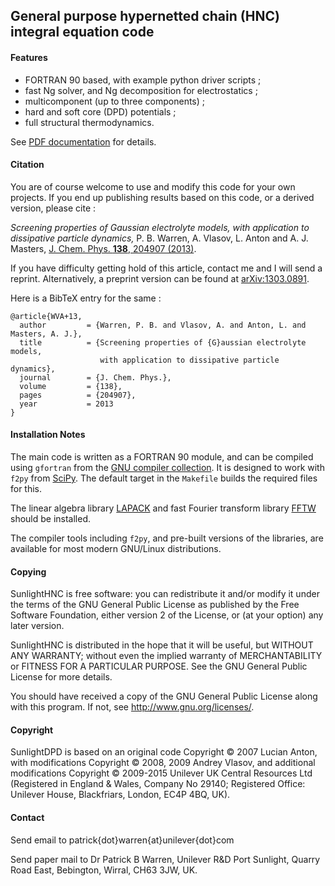 ## General purpose hypernetted chain (HNC) integral equation code

#### Features

* FORTRAN 90 based, with example python driver scripts ;
* fast Ng solver, and Ng decomposition for electrostatics ;
* multicomponent (up to three components) ;
* hard and soft core (DPD) potentials ;
* full structural thermodynamics.

See [PDF documentation](oz_doc.pdf "oz_doc.pdf") for details.

#### Citation

You are of course welcome to use and modify this code for your own
projects. If you end up publishing results based on this code, or a
derived version, please cite :

*Screening properties of Gaussian electrolyte models, with application
to dissipative particle dynamics,* P. B. Warren, A.  Vlasov, L. Anton
and A. J. Masters, [J. Chem. Phys. **138**, 204907
(2013)](http://jcp.aip.org/resource/1/jcpsa6/v138/i20/p204907_s1 "AIP
link").

If you have difficulty getting hold of this article, contact me and I
will send a reprint. Alternatively, a preprint version can be found at
[arXiv:1303.0891](http://front.math.ucdavis.edu/1303.0891 "arXiv link").

Here is a BibTeX entry for the same :

```
@article{WVA+13,
  author         = {Warren, P. B. and Vlasov, A. and Anton, L. and Masters, A. J.},
  title          = {Screening properties of {G}aussian electrolyte models,
                    with application to dissipative particle dynamics},
  journal        = {J. Chem. Phys.},
  volume         = {138},
  pages          = {204907},
  year           = 2013
}
```

#### Installation Notes

The main code is written as a FORTRAN 90 module, and can be compiled using
`gfortran` from the [GNU compiler collection](https://gcc.gnu.org/
"GNU website").  It is designed to work with `f2py` from
[SciPy](http://www.scipy.org/ "SciPy website").  The default target in
the `Makefile` builds the required files for this.

The linear algebra library
[LAPACK](http://www.netlib.org/lapack/ "LAPACK webpage") and fast
Fourier transform library [FFTW](http://www.fftw.org/ "FFTW website")
should be installed.

The compiler tools including `f2py`, and pre-built versions of the
libraries, are available for most modern GNU/Linux distributions.

#### Copying

SunlightHNC is free software: you can redistribute it and/or modify
it under the terms of the GNU General Public License as published by
the Free Software Foundation, either version 2 of the License, or
(at your option) any later version.

SunlightHNC is distributed in the hope that it will be useful, but
WITHOUT ANY WARRANTY; without even the implied warranty of
MERCHANTABILITY or FITNESS FOR A PARTICULAR PURPOSE.  See the GNU
General Public License for more details.

You should have received a copy of the GNU General Public License
along with this program.  If not, see
<http://www.gnu.org/licenses/>.

#### Copyright

SunlightDPD is based on an original code Copyright &copy; 2007 Lucian
Anton, with modifications Copyright &copy; 2008, 2009 Andrey Vlasov, and
additional modifications Copyright &copy; 2009-2015 Unilever UK Central
Resources Ltd (Registered in England & Wales, Company No 29140;
Registered Office: Unilever House, Blackfriars, London, EC4P 4BQ, UK).

#### Contact

Send email to patrick{dot}warren{at}unilever{dot}com

Send paper mail to Dr Patrick B Warren, Unilever R&D Port Sunlight,
Quarry Road East, Bebington, Wirral, CH63 3JW, UK.
